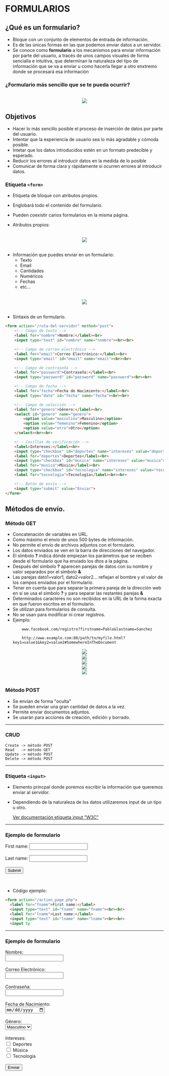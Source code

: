 # FORMULARIOS
## ¿Qué es un formulario?
- Bloque con un conjunto de elementos de entrada de información.
- Es de las únicas formas en las que podemos enviar datos a un servidor.
- Se conoce como **formulario** a los mecanismos para enviar información por parte del usuario, a tracés de unos campos visuales de forma sencialla e intuitiva, que determinan la naturaleza del tipo de información que se va a enviar u como hacerla llegar a otro enxtremo donde se procesará esa información

### ¿Formulario más sencillo que se te pueda ocurrir?
<br>
<div style="text-align: center;">
  <img src="formulario.png"/>
</div>


## Objetivos
- Hacer lo más sencillo posible el proceso de inserción de datos por parte del usuario.
- Intentar que la experiencia de usuario sea lo más agradable y cómoda posible.
- Intetar que los datos introducidos estén en un formato predecible y esperado.
- Reducir los errores al introducir datos en la medida de lo posible
- Comunicar de forma clara y rápidamente si ocurren errores al introducir datos.

### Etiqueta `<form>`
- Etiqueta de bloque con atributos propios.
- Englobará todo el contenido del formulario.
- Pueden coexistir carios formularios en la misma página.

- Atributos propios:
<br>
<div style="text-align: center;">
  <img src="atributos_propios.png"/>
</div>
<br>

- Información que puedes enviar en un formulario:
    - Texto
    - Email
    - Cantidades
    - Numéricos
    - Fechas
    - etc...
<br>
<div style="text-align: center;">
  <img src="informacion.png"/>
</div>
<br>

- Sintaxis de un formulario.
```html
<form action="/ruta-del-servidor" method="post">
    <!-- Campo de texto -->
    <label for="nombre">Nombre:</label><br>
    <input type="text" id="nombre" name="nombre"><br><br>

    <!-- Campo de correo electrónico -->
    <label for="email">Correo Electrónico:</label><br>
    <input type="email" id="email" name="email"><br><br>

    <!-- Campo de contraseña -->
    <label for="password">Contraseña:</label><br>
    <input type="password" id="password" name="password"><br><br>

    <!-- Campo de fecha -->
    <label for="fecha">Fecha de Nacimiento:</label><br>
    <input type="date" id="fecha" name="fecha"><br><br>

    <!-- Campo de selección -->
    <label for="genero">Género:</label><br>
    <select id="genero" name="genero">
        <option value="masculino">Masculino</option>
        <option value="femenino">Femenino</option>
        <option value="otro">Otro</option>
    </select><br><br>

    <!-- Casillas de verificación -->
    <label>Intereses:</label><br>
    <input type="checkbox" id="deportes" name="intereses" value="deportes">
    <label for="deportes">Deportes</label><br>
    <input type="checkbox" id="musica" name="intereses" value="musica">
    <label for="musica">Música</label><br>
    <input type="checkbox" id="tecnologia" name="intereses" value="tecnologia">
    <label for="tecnologia">Tecnología</label><br><br>

    <!-- Botón de envío -->
    <input type="submit" value="Enviar">
</form>
```

## Métodos de envío.

### Método GET
- Concatenación de variables en URL.
- Como máximo el envío de unos 500 bytes de información.
- No permite el envío de archivos adjuntos con el formulario.
- Los datos enviados se ven en la barra de direcciones del navegador.
- El símbolo **?** indica dónde empiezan los parámetros que se reciben desde el formulario que ha enviado los dtos a la página.
- Después del símbolo **?** aparecen parejas de datos con su nombre y valor separados por el símbolo **&** 
- Las parejas dato1=valor1, dato2=valor2... reflejan el bombre y el valor de los campos enviados por el formulario.
- Tener en cuenta que para separar la primera pareja de la dirección web en sí se usa el símbolo **?** y para separar las restantes parejas **&**
- Determinados caracteres no son recibidos en la URL de la forma exacta en que fueron escritos en el formulario.
- Se utilizan para formularios de consulta.
- No se usan para modificar ni crear registros.
- Ejemplo:
    ```url 
        www.facebook.com/registro?firstname=Pablo&lastname=Sanchez
    ```
    ```url 
        http://www.example.com:80/path/to/myfile.html?key1=value1&key2=value2#SomewhereInTheDocument
    ```
<div style="text-align: center;">
  <img src="http.png"/>
</div>

<div style="text-align: center;">
  <img src="domain.png"/>
</div>

<div style="text-align: center;">
  <img src="port.png"/>
</div>

<div style="text-align: center;">
  <img src="path.png"/>
</div>

<div style="text-align: center;">
  <img src="parameters.png"/>
</div>
<br>

### Método POST
- Se envían de forma "oculta"
- Se pueden enviar una gran cantidad de datos a la vez.
- Permite enviar documentos adjuntos.
- Se usarán para acciones de creación, edición y borrado.
---
### CRUD
    Create -> método POST
    Read   -> método GET
    Update -> método POST
    Delete -> método POST

---
### Etiqueta `<input>`
- Elemento princpal donde poremos escribir la información que queremos enviar al servidor.
- Dependiendo de la naturaleza de los datos utilizaremos input de un tipo u otro.

    [Ver documentación etiqueta input "W3C"](https://www.w3schools.com/tags/tag_input.asp)

---

<h3>Ejemplo de formulario</h3>
<form action="/action_page.php">
  <label for="fname">First name:</label>
  <input type="text" id="fname" name="fname"><br><br>
  <label for="lname">Last name:</label>
  <input type="text" id="lname" name="lname"><br><br>
  <input type="submit" value="Submit">
</form>
<br>

- Código ejemplo:
```html
<form action="/action_page.php">
  <label for="fname">First name:</label>
  <input type="text" id="fname" name="fname"><br><br>
  <label for="lname">Last name:</label>
  <input type="text" id="lname" name="lname"><br><br>
  <input ty
```
---
<h3>Ejemplo de formulario</h3>
<form action="/ruta-del-servidor" method="post">
    <label for="nombre">Nombre:</label><br>
    <input type="text" id="nombre" name="nombre"><br><br>
    <label for="email">Correo Electrónico:</label><br>
    <input type="email" id="email" name="email"><br><br>
    <label for="password">Contraseña:</label><br>
    <input type="password" id="password" name="password"><br><br>
    <label for="fecha">Fecha de Nacimiento:</label><br>
    <input type="date" id="fecha" name="fecha"><br><br>
    <label for="genero">Género:</label><br>
    <select id="genero" name="genero">
        <option value="masculino">Masculino</option>
        <option value="femenino">Femenino</option>
        <option value="otro">Otro</option>
    </select><br><br>
    <label>Intereses:</label><br>
    <input type="checkbox" id="deportes" name="intereses" value="deportes">
    <label for="deportes">Deportes</label><br>
    <input type="checkbox" id="musica" name="intereses" value="musica">
    <label for="musica">Música</label><br>
    <input type="checkbox" id="tecnologia" name="intereses" value="tecnologia">
    <label for="tecnologia">Tecnología</label><br><br>
    <input type="submit" value="Enviar">
</form>

